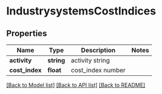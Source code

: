 # IndustrysystemsCostIndices

## Properties
Name | Type | Description | Notes
------------ | ------------- | ------------- | -------------
**activity** | **string** | activity string | 
**cost_index** | **float** | cost_index number | 

[[Back to Model list]](../README.md#documentation-for-models) [[Back to API list]](../README.md#documentation-for-api-endpoints) [[Back to README]](../README.md)


